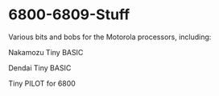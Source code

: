 # 6800-6809-Stuff
Various bits and bobs for the Motorola processors, including:

Nakamozu Tiny BASIC

Dendai Tiny BASIC

Tiny PILOT for 6800
